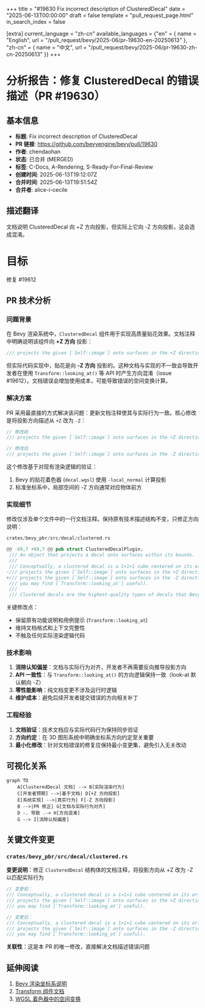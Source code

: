 +++
title = "#19630 Fix incorrect description of ClusteredDecal"
date = "2025-06-13T00:00:00"
draft = false
template = "pull_request_page.html"
in_search_index = false

[extra]
current_language = "zh-cn"
available_languages = {"en" = { name = "English", url = "/pull_request/bevy/2025-06/pr-19630-en-20250613" }, "zh-cn" = { name = "中文", url = "/pull_request/bevy/2025-06/pr-19630-zh-cn-20250613" }}
+++

# 分析报告：修复 ClusteredDecal 的错误描述（PR #19630）

## 基本信息
- **标题**: Fix incorrect description of ClusteredDecal
- **PR 链接**: https://github.com/bevyengine/bevy/pull/19630
- **作者**: chendaohan
- **状态**: 已合并 (MERGED)
- **标签**: C-Docs, A-Rendering, S-Ready-For-Final-Review
- **创建时间**: 2025-06-13T19:12:07Z
- **合并时间**: 2025-06-13T19:51:54Z
- **合并者**: alice-i-cecile

## 描述翻译
文档说明 ClusteredDecal 向 +Z 方向投影，但实际上它向 -Z 方向投影，这会造成混淆。

# 目标
修复 #19612

## PR 技术分析

### 问题背景
在 Bevy 渲染系统中，`ClusteredDecal` 组件用于实现高质量贴花效果。文档注释中明确说明该组件向 **+Z 方向** 投影：

```rust
/// projects the given [`Self::image`] onto surfaces in the +Z direction
```

但实际代码实现中，贴花是向 **-Z 方向** 投影的。这种文档与实现的不一致会导致开发者在使用 `Transform::looking_at()` 等 API 时产生方向混淆（issue #19612）。文档错误会增加使用成本，可能导致错误的空间变换计算。

### 解决方案
PR 采用最直接的方式解决该问题：更新文档注释使其与实际行为一致。核心修改是将投影方向描述从 `+Z` 改为 `-Z`：

```rust
// 修改前
/// projects the given [`Self::image`] onto surfaces in the +Z direction

// 修改后
/// projects the given [`Self::image`] onto surfaces in the -Z direction
```

这个修改基于对现有渲染逻辑的验证：
1. Bevy 的贴花着色器 (`decal.wgsl`) 使用 `-local_normal` 计算投影
2. 标准坐标系中，局部空间的 -Z 方向通常对应物体前方

### 实现细节
修改仅涉及单个文件中的一行文档注释。保持原有技术描述结构不变，只修正方向说明：

```rust
crates/bevy_pbr/src/decal/clustered.rs

@@ -69,7 +69,7 @@ pub struct ClusteredDecalPlugin;
 /// An object that projects a decal onto surfaces within its bounds.
 ///
 /// Conceptually, a clustered decal is a 1×1×1 cube centered on its origin. It
-/// projects the given [`Self::image`] onto surfaces in the +Z direction (thus
+/// projects the given [`Self::image`] onto surfaces in the -Z direction (thus
 /// you may find [`Transform::looking_at`] useful).
 ///
 /// Clustered decals are the highest-quality types of decals that Bevy supports,
```

关键修改点：
- 保留原有功能说明和用例提示 (`Transform::looking_at`)
- 维持文档格式和上下文完整性
- 不触及任何实际渲染逻辑代码

### 技术影响
1. **消除认知偏差**：文档与实际行为对齐，开发者不再需要反向推导投影方向
2. **API 一致性**：与 `Transform::looking_at()` 的方向逻辑保持一致（look-at 默认朝向 -Z）
3. **零性能影响**：纯文档变更不涉及运行时逻辑
4. **维护成本**：避免后续开发者提交错误的方向相关补丁

### 工程经验
1. **文档验证**：技术文档应与实际代码行为保持同步验证
2. **方向约定**：在 3D 图形系统中明确坐标系方向约定至关重要
3. **最小化修改**：针对文档错误的修复应保持最小变更集，避免引入无关改动

## 可视化关系

```mermaid
graph TD
    A[ClusteredDecal 文档] --> B[实际渲染行为]
    C[开发者预期] -->|基于文档| D[+Z 方向投影]
    E[系统实现] -->|真实行为| F[-Z 方向投影]
    B -->|PR 修正| G[文档与实际行为对齐]
    D -. 导致 .-> H[方向混淆]
    G --> I[消除认知偏差]
```

## 关键文件变更

### `crates/bevy_pbr/src/decal/clustered.rs`
**变更说明**：修正 `ClusteredDecal` 结构体的文档注释，将投影方向从 +Z 改为 -Z 以匹配实际行为

```rust
// 变更前：
/// Conceptually, a clustered decal is a 1×1×1 cube centered on its origin. It
/// projects the given [`Self::image`] onto surfaces in the +Z direction (thus
/// you may find [`Transform::looking_at`] useful).

// 变更后：
/// Conceptually, a clustered decal is a 1×1×1 cube centered on its origin. It
/// projects the given [`Self::image`] onto surfaces in the -Z direction (thus
/// you may find [`Transform::looking_at`] useful).
```

**关联性**：这是本 PR 的唯一修改，直接解决文档描述错误问题

## 延伸阅读
1. [Bevy 渲染坐标系说明](https://bevyengine.org/learn/book/getting-started/coordinate-system/)
2. [Transform 组件文档](https://docs.rs/bevy/latest/bevy/transform/components/struct.Transform.html)
3. [WGSL 着色器中的空间变换](https://gpuweb.github.io/gpuweb/wgsl/#coordinate-systems)